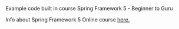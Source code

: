 Example code built in course Spring Framework 5 - Beginner to Guru

Info about Spring Framework 5 Online course [here.](https://go.springframework.guru/spring-framework-5-online-course)